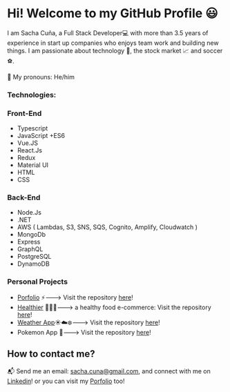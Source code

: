 # Hi! Welcome to my GitHub Profile 😃 

I am Sacha Cuña, a Full Stack Developer💻 with more than 3.5 years of experience in start up companies who enjoys team work and building new things.
I am passionate about technology 📡, the stock market 📈 and soccer ⚽.

📛 My pronouns: He/him

### Technologies: 

### Front-End
- Typescript
- JavaScript +ES6
- Vue.JS 
- React.Js
- Redux
- Material UI
- HTML
- CSS

### Back-End
- Node.Js
- .NET
- AWS ( Lambdas, S3, SNS, SQS, Cognito, Amplify, Cloudwatch )
- MongoDb
- Express
- GraphQL
- PostgreSQL
- DynamoDB

### Personal Projects 
- [Porfolio](https://scportfolio.vercel.app/) ⚡---> Visit the repository [here](https://github.com/sachacuna/portfolio)!
- [Healthier](https://healthier.vercel.app/) 🍅🌽🍉---> a healthy food e-commerce: Visit the repository [here](https://github.com/Healthier-Group/Healthier)!
- [Weather App](https://sc-weather-app.vercel.app/)☀️☁️❄️---> Visit the repository [here](https://github.com/sachacuna/SC-WeatherApp)!
- Pokemon App 🌌---> Visit the repository [here](https://github.com/sachacuna/PI-Pokemon-FT13)!

## How to contact me? 

📬 Send me an email: sacha.cuna@gmail.com,
and connect with me on [Linkedin](https://www.linkedin.com/in/sacha-cuna/)!
or you can visit my [Porfolio](https://scportfolio.vercel.app/) too!
